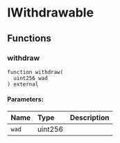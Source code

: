 # IWithdrawable







## Functions
### withdraw
```solidity
function withdraw(
  uint256 wad
) external
```


#### Parameters:
| Name | Type | Description                                                          |
| :--- | :--- | :------------------------------------------------------------------- |
|`wad` | uint256 | 


